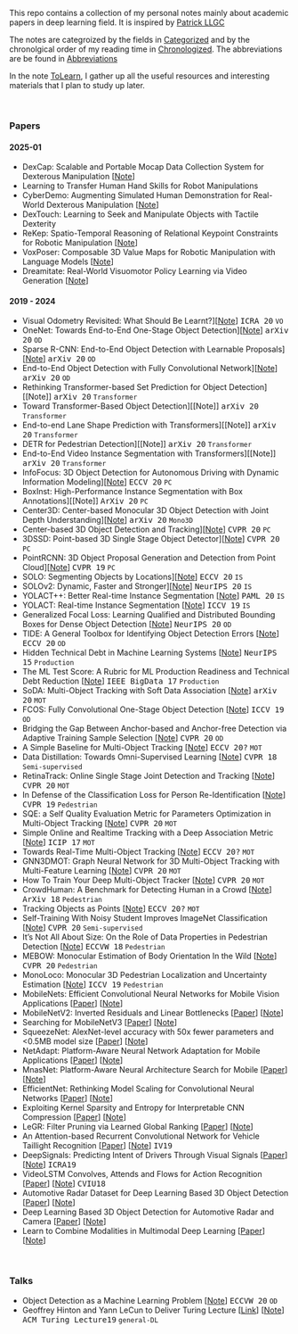 This repo contains a collection of my personal notes mainly about academic papers in deep learning field. It is inspired by [Patrick LLGC](https://github.com/patrick-llgc/Learning-Deep-Learning)


The notes are categroized by the fields in [Categorized](Categorized.md) and by the chronolgical order of my reading time in [Chronologized](Chronologized.md). The abbreviations are be found in [Abbreviations](Abbreviations.md) 


In the note [ToLearn](ToLearn.md), I gather up all the useful resources and interesting materials that I plan to study up later.


<br/> 

### Papers

#### 2025-01
* DexCap: Scalable and Portable Mocap Data Collection System for Dexterous Manipulation [[Note](papers/DexCap.md)]
* Learning to Transfer Human Hand Skills for Robot Manipulations
* CyberDemo: Augmenting Simulated Human Demonstration for Real-World Dexterous Manipulation [[Note](papers/CyberDemo.md)]
* DexTouch: Learning to Seek and Manipulate Objects with Tactile Dexterity 
* ReKep: Spatio-Temporal Reasoning of Relational Keypoint Constraints for Robotic Manipulation [[Note](papers/ReKep.md)]
* VoxPoser: Composable 3D Value Maps for Robotic Manipulation with Language Models [[Note](papers/VoxPoser.md)]
* Dreamitate: Real-World Visuomotor Policy Learning via Video Generation [[Note](papers/dreamitate.md)]

#### 2019 - 2024
* Visual Odometry Revisited: What Should Be Learnt?][[Note](papers/DF-VO.md)] <kbd>ICRA 20</kbd>  `VO`
* OneNet: Towards End-to-End One-Stage Object Detection][[Note](papers/OneNet.md)] <kbd>arXiv 20</kbd>  `OD`
* Sparse R-CNN: End-to-End Object Detection with Learnable Proposals][[Note](papers/SparseRCNN.md)] <kbd>arXiv 20</kbd>  `OD`
* End-to-End Object Detection with Fully Convolutional Network][[Note](papers/DeFCN.md)] <kbd>arXiv 20</kbd>  `OD`
* Rethinking Transformer-based Set Prediction for Object Detection][[Note]] <kbd>arXiv 20</kbd>  `Transformer`
* Toward Transformer-Based Object Detection][[Note]] <kbd>arXiv 20</kbd>  `Transformer`
* End-to-end Lane Shape Prediction with Transformers][[Note]] <kbd>arXiv 20</kbd>  `Transformer`
* DETR for Pedestrian Detection][[Note]] <kbd>arXiv 20</kbd>  `Transformer`
* End-to-End Video Instance Segmentation with Transformers][[Note]] <kbd>arXiv 20</kbd>  `Transformer`
* InfoFocus: 3D Object Detection for Autonomous Driving with Dynamic Information Modeling][[Note](papers/InfoFocus.md)] <kbd>ECCV 20</kbd>  `PC`
* BoxInst: High-Performance Instance Segmentation with Box Annotations][[Note]] <kbd>ArXiv 20</kbd>  `PC`
* Center3D: Center-based Monocular 3D Object Detection with Joint Depth Understanding][[Note](papers/Center3D.md)] <kbd>arXiv 20</kbd>  `Mono3D`
* Center-based 3D Object Detection and Tracking][[Note](papers/centerpoint.md)] <kbd>CVPR 20</kbd>  `PC`
* 3DSSD: Point-based 3D Single Stage Object Detector][[Note](papers/3DSSD.md)] <kbd>CVPR 20</kbd>  `PC`
* PointRCNN: 3D Object Proposal Generation and Detection from Point Cloud][[Note](papers/PointRCNN.md)] <kbd>CVPR 19</kbd>  `PC`
* SOLO: Segmenting Objects by Locations][[Note](papers/SOLO.md)] <kbd>ECCV 20</kbd>  `IS`
* SOLOv2: Dynamic, Faster and Stronger][[Note](papers/SOLO.md)] <kbd>NeurIPS 20</kbd>  `IS`
* YOLACT++: Better Real-time Instance Segmentation [[Note](papers/YOLACT.md)] <kbd>PAML 20</kbd>  `IS`
* YOLACT: Real-time Instance Segmentation [[Note](papers/YOLACT.md)] <kbd>ICCV 19</kbd>  `IS`
* Generalized Focal Loss: Learning Qualified and Distributed Bounding Boxes for Dense Object Detection [[Note](papers/GFocal.md)] <kbd>NeurIPS 20</kbd>  `OD`
* TIDE: A General Toolbox for Identifying Object Detection Errors [[Note](papers/tide.md)] <kbd>ECCV 20</kbd>  `OD`
* Hidden Technical Debt in Machine Learning Systems [[Note](papers/MLStack.md)] <kbd>NeurIPS 15</kbd>  `Production`
* The ML Test Score: A Rubric for ML Production Readiness and Technical Debt Reduction [[Note](papers/MLStack.md)] <kbd>IEEE BigData 17</kbd>  `Production`
* SoDA: Multi-Object Tracking with Soft Data Association [[Note](papers/SoDA.md)] <kbd>arXiv 20</kbd>  `MOT`
* FCOS: Fully Convolutional One-Stage Object Detection [[Note](papers/FCOS.md)] <kbd>ICCV 19</kbd>  `OD`
* Bridging the Gap Between Anchor-based and Anchor-free Detection via Adaptive Training Sample Selection [[Note](papers/ATSS.md)] <kbd>CVPR 20</kbd>  `OD`
* A Simple Baseline for Multi-Object Tracking [[Note](papers/FairMOT.md)] <kbd>ECCV 20?</kbd>  `MOT`
* Data Distillation: Towards Omni-Supervised Learning [[Note](papers/DataDistillationFAIR.md)] <kbd>CVPR 18</kbd>  `Semi-supervised`
* RetinaTrack: Online Single Stage Joint Detection and Tracking [[Note](papers/RetinaTrack.md)] <kbd>CVPR 20</kbd>  `MOT`
* In Defense of the Classification Loss for Person Re-Identification [[Note](papers/cls-reid.md)] <kbd>CVPR 19</kbd>  `Pedestrian`
* SQE: a Self Quality Evaluation Metric for Parameters Optimization in Multi-Object Tracking [[Note](papers/SQE.md)] <kbd>CVPR 20</kbd>  `MOT`
* Simple Online and Realtime Tracking with a Deep Association Metric [[Note](papers/sort.md)] <kbd>ICIP 17</kbd>  `MOT`
* Towards Real-Time Multi-Object Tracking [[Note](papers/Towards-Realtime-MOT.md)] <kbd>ECCV 20?</kbd>  `MOT`
* GNN3DMOT: Graph Neural Network for 3D Multi-Object Tracking with Multi-Feature Learning [[Note](papers/GNN3DMOT.md)] <kbd>CVPR 20</kbd>  `MOT`
* How To Train Your Deep Multi-Object Tracker [[Note](papers/DeepMOT.md)] <kbd>CVPR 20</kbd>  `MOT`
* CrowdHuman: A Benchmark for Detecting Human in a Crowd [[Note](papers/CrowdHuman.md)] <kbd>ArXiv 18</kbd>  `Pedestrian`
* Tracking Objects as Points [[Note](papers/CenterTrack.md)] <kbd>ECCV 20?</kbd>  `MOT`
* Self-Training With Noisy Student Improves ImageNet Classification [[Note](papers/noisestudent.md)] <kbd>CVPR 20</kbd>  `Semi-supervised`
* It’s Not All About Size: On the Role of Data Properties in Pedestrian Detection [[Note](papers/Its_Not_All_About_Size_On_the_Role_of_Data.md)] <kbd>ECCVW 18</kbd>  `Pedestrian`
* MEBOW: Monocular Estimation of Body Orientation In the Wild [[Note](papers/MEBOW.md)] <kbd>CVPR 20</kbd>  `Pedestrian`
* MonoLoco: Monocular 3D Pedestrian Localization and Uncertainty Estimation [[Note](papers/Monoloco.md)] <kbd>ICCV 19</kbd>  `Pedestrian`
* MobileNets: Efficient Convolutional Neural Networks for Mobile Vision Applications  [[Paper](https://arxiv.org/abs/1704.04861)] [[Note](https://github.com/xudong19/DeepLearningNotes/blob/master/papers/MobileNets_series.md#mobilenets-efficient-convolutional-neural-networks-for-mobile-vision-applications)]
* MobileNetV2: Inverted Residuals and Linear Bottlenecks  [[Paper](https://arxiv.org/abs/1801.04381)] [[Note](https://github.com/xudong19/DeepLearningNotes/blob/master/papers/MobileNets_series.md#mobilenetv2-inverted-residuals-and-linear-bottlenecks)]
* Searching for MobileNetV3  [[Paper](https://arxiv.org/abs/1905.02244)] [[Note](https://github.com/xudong19/DeepLearningNotes/blob/master/papers/MobileNets_series.md#searching-for-mobilenetv3)]
* SqueezeNet: AlexNet-level accuracy with 50x fewer parameters and <0.5MB model size  [[Paper](https://arxiv.org/abs/1602.07360)] [[Note](https://github.com/xudong19/DeepLearningNotes/blob/master/papers/squeezenet.md)]
* NetAdapt: Platform-Aware Neural Network Adaptation for Mobile Applications  [[Paper](https://arxiv.org/abs/1804.03230)] [[Note](https://github.com/xudong19/DeepLearningNotes/blob/master/papers/NetAdapt.md)]
* MnasNet: Platform-Aware Neural Architecture Search for Mobile  [[Paper](https://arxiv.org/abs/1807.11626)] [[Note](https://github.com/xudong19/DeepLearningNotes/blob/master/papers/MnasNet.md)]
* EfficientNet: Rethinking Model Scaling for Convolutional Neural Networks  [[Paper](https://arxiv.org/abs/1905.11946)] [[Note](https://github.com/xudong19/DeepLearningNotes/blob/master/papers/EfficientNet.md)]
* Exploiting Kernel Sparsity and Entropy for Interpretable CNN Compression  [[Paper](https://arxiv.org/abs/1812.04368)] [[Note](https://github.com/xudong19/DeepLearningNotes/blob/master/papers/KSE.md)]
* LeGR: Filter Pruning via Learned Global Ranking  [[Paper](https://arxiv.org/abs/1904.12368)] [[Note](./papers/LeGR.md)]
* An Attention-based Recurrent Convolutional Network for Vehicle Taillight Recognition  [[Paper](https://arxiv.org/abs/1906.03683)] [[Note](https://github.com/xudong19/DeepLearningNotes/blob/master/papers/AttenRCN.md)] <kbd>IV19</kbd>
* DeepSignals: Predicting Intent of Drivers Through Visual Signals  [[Paper](https://arxiv.org/abs/1905.01333)] [[Note](https://github.com/xudong19/DeepLearningNotes/blob/master/papers/DeepSignals.md)] <kbd>ICRA19</kbd>
* VideoLSTM Convolves, Attends and Flows for Action Recognition  [[Paper](https://www.sciencedirect.com/science/article/pii/S1077314217301741)] [[Note](https://github.com/xudong19/DeepLearningNotes/blob/master/papers/VideoLSTM.md)] <kbd>CVIU18</kbd>
* Automotive Radar Dataset for Deep Learning Based 3D Object Detection  [[Paper](https://www.astyx.com/fileadmin/redakteur/dokumente/Automotive_Radar_Dataset_for_Deep_learning_Based_3D_Object_Detection.PDF)] [[Note](ToBeFilled)]
* Deep Learning Based 3D Object Detection for Automotive Radar and Camera  [[Paper](https://www.astyx.com/fileadmin/redakteur/dokumente/Deep_Learning_Based_3D_Object_Detection_for_Automotive_Radar_and_Camera.PDF)] [[Note](ToBeFilled)]
* Learn to Combine Modalities in Multimodal Deep Learning  [[Paper](https://arxiv.org/pdf/1805.11730.pdf)] [[Note](ToBeFilled)]


<br/> 

### Talks
* Object Detection as a Machine Learning Problem [[Note](lectures/rethink_OD_girshick.md)] <kbd>ECCVW 20</kbd>  `OD`
* Geoffrey Hinton and Yann LeCun to Deliver Turing Lecture  [[Link](https://www.youtube.com/watch?v=VsnQf7exv5I)] [[Note](lectures/turing_lecture_2018.md)] <kbd>ACM Turing Lecture19</kbd> `general-DL`


